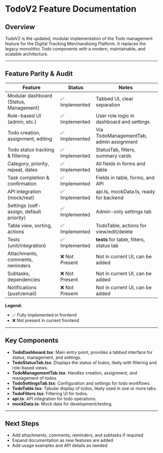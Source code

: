 # TodoV2 Feature Documentation

## Overview
TodoV2 is the updated, modular implementation of the Todo management feature for the Digital Tracking Merchandising Platform. It replaces the legacy monolithic Todo components with a modern, maintainable, and scalable architecture.

---

## Feature Parity & Audit

| Feature                                 | Status           | Notes |
|-----------------------------------------|------------------|-------|
| Modular dashboard (Status, Management)  | ✅ Implemented   | Tabbed UI, clear separation |
| Role-based UI (admin, etc.)             | ✅ Implemented   | User role logic in dashboard and settings |
| Todo creation, assignment, editing      | ✅ Implemented   | Via TodoManagementTab, admin assignment |
| Todo status tracking & filtering        | ✅ Implemented   | StatusTab, filters, summary cards |
| Category, priority, repeat, dates       | ✅ Implemented   | All fields in forms and table |
| Task completion & confirmation          | ✅ Implemented   | Fields in table, forms, and API |
| API integration (mock/real)             | ✅ Implemented   | api.ts, mockData.ts, ready for backend |
| Settings (self-assign, default priority)| ✅ Implemented   | Admin-only settings tab |
| Table view, sorting, actions            | ✅ Implemented   | TodoTable, actions for view/edit/delete |
| Tests (unit/integration)                | ✅ Implemented   | __tests__ for table, filters, status tab |
| Attachments, comments, reminders        | ❌ Not Present   | Not in current UI, can be added |
| Subtasks, dependencies                  | ❌ Not Present   | Not in current UI, can be added |
| Notifications (push/email)              | ❌ Not Present   | Not in current UI, can be added |

**Legend:**
- ✅ Fully implemented in frontend
- ❌ Not present in current frontend

---

## Key Components
- **TodoDashboard.tsx**: Main entry point, provides a tabbed interface for status, management, and settings.
- **TodoStatusTab.tsx**: Displays the status of todos, likely with filtering and role-based views.
- **TodoManagementTab.tsx**: Handles creation, assignment, and management of todos.
- **TodoSettingsTab.tsx**: Configuration and settings for todo workflows.
- **TodoTable.tsx**: Tabular display of todos, likely used in one or more tabs.
- **TodoFilters.tsx**: Filtering UI for todos.
- **api.ts**: API integration for todo operations.
- **mockData.ts**: Mock data for development/testing.

---

## Next Steps
- Add attachments, comments, reminders, and subtasks if required
- Expand documentation as new features are added
- Add usage examples and API details as needed 